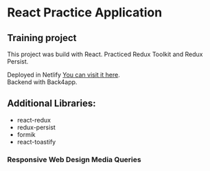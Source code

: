 # React Practice Application

## Training project

This project was build with React. Practiced Redux Toolkit and Redux Persist.

Deployed in Netlify [You can visit it here](https://off-road-practice-react.netlify.app/).\
Backend with Back4app.

## Additional Libraries:
- react-redux
- redux-persist
- formik
- react-toastify


### Responsive Web Design Media Queries
